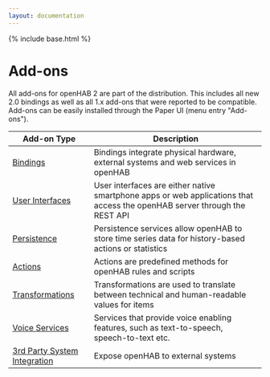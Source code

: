```yaml
---
layout: documentation
---
```


{% include base.html %}

# Add-ons

All add-ons for openHAB 2 are part of the distribution.
This includes all new 2.0 bindings as well as all 1.x add-ons that were reported to be compatible.
Add-ons can be easily installed through the Paper UI (menu entry "Add-ons").


| Add-on Type | Description |
|-------------|----------------------|
| [Bindings](bindings.html) | Bindings integrate physical hardware, external systems and web services in openHAB |
| [User Interfaces](uis.html) | User interfaces are either native smartphone apps or web applications that access the openHAB server through the REST API |
| [Persistence](persistence.html) | Persistence services allow openHAB to store time series data for history-based actions or statistics |
| [Actions](actions.html) | Actions are predefined methods for openHAB rules and scripts |
| [Transformations](transformations.html) | Transformations are used to translate between technical and human-readable values for items |
| [Voice Services](voice.html) | Services that provide voice enabling features, such as text-to-speech, speech-to-text etc. |
| [3rd Party System Integration](io.html) | Expose openHAB to external systems |
